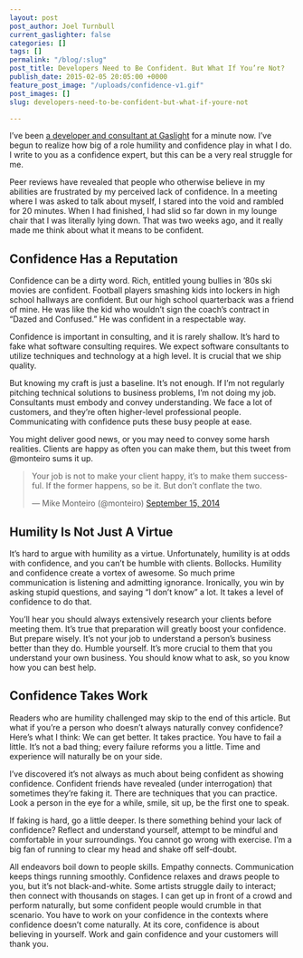 ```yaml
---
layout: post
post_author: Joel Turnbull
current_gaslighter: false
categories: []
tags: []
permalink: "/blog/:slug"
post_title: Developers Need to Be Confident. But What If You’re Not?
publish_date: 2015-02-05 20:05:00 +0000
feature_post_image: "/uploads/confidence-v1.gif"
post_images: []
slug: developers-need-to-be-confident-but-what-if-youre-not

---
```

I’ve been [a developer and consultant at Gaslight](https://teamgaslight.com/people/joel-turnbull) for a minute now. I’ve begun to realize how big of a role humility and confidence play in what I do. I write to you as a confidence expert, but this can be a very real struggle for me. 

Peer reviews have revealed that people who otherwise believe in my abilities are frustrated by my perceived lack of confidence. In a meeting where I was asked to talk about myself, I stared into the void and rambled for 20 minutes. When I had finished, I had slid so far down in my lounge chair that I was literally lying down. That was two weeks ago, and it really made me think about what it means to be confident. 

## Confidence Has a Reputation

Confidence can be a dirty word. Rich, entitled young bullies in ’80s ski movies are confident. Football players smashing kids into lockers in high school hallways are confident. But our high school quarterback was a friend of mine. He was like the kid who wouldn’t sign the coach’s contract in “Dazed and Confused.” He was confident in a respectable way.

Confidence is important in consulting, and it is rarely shallow. It’s hard to fake what software consulting requires. We expect software consultants to utilize techniques and technology at a high level. It is crucial that we ship quality.

But knowing my craft is just a baseline. It’s not enough. If I’m not regularly pitching technical solutions to business problems, I’m not doing my job. Consultants must embody and convey understanding. We face a lot of customers, and they’re often higher-level professional people. Communicating with confidence puts these busy people at ease.

You might deliver good news, or you may need to convey some harsh realities. Clients are happy as often you can make them, but this tweet from @monteiro sums it up.

<blockquote class="twitter-tweet" lang="en"><p>Your job is not to make your client happy, it’s to make them successful. If the former happens, so be it. But don’t conflate the two.</p>&mdash; Mike Monteiro (@monteiro) <a href="https://twitter.com/monteiro/status/511526408934670336">September 15, 2014</a></blockquote>

<script async src="//platform.twitter.com/widgets.js" charset="utf-8"></script>

## Humility Is Not Just A Virtue

It’s hard to argue with humility as a virtue. Unfortunately, humility is at odds with confidence, and you can’t be humble with clients. Bollocks. Humility and confidence create a vortex of awesome. So much prime communication is listening and admitting ignorance. Ironically, you win by asking stupid questions, and saying “I don’t know” a lot. It takes a level of confidence to do that. 

You’ll hear you should always extensively research your clients before meeting them. It’s true that preparation will greatly boost your confidence. But prepare wisely. It’s not your job to understand a person’s business better than they do. Humble yourself. It’s more crucial to them that you understand your own business. You should know what to ask, so you know how you can best help.

## Confidence Takes Work

Readers who are humility challenged may skip to the end of this article. But what if you’re a person who doesn’t always naturally convey confidence? Here’s what I think: We can get better. It takes practice. You have to fail a little. It’s not a bad thing; every failure reforms you a little. Time and experience will naturally be on your side.

I’ve discovered it’s not always as much about being confident as showing confidence. Confident friends have revealed (under interrogation) that sometimes they’re faking it. There are techniques that you can practice. Look a person in the eye for a while, smile, sit up, be the first one to speak. 


If faking is hard, go a little deeper. Is there something behind your lack of confidence? Reflect and understand yourself, attempt to be mindful and comfortable in your surroundings. You cannot go wrong with exercise. I’m a big fan of running to clear my head and shake off self-doubt.

All endeavors boil down to people skills. Empathy connects. Communication keeps things running smoothly. Confidence relaxes and draws people to you, but it’s not black-and-white. Some artists struggle daily to interact; then connect with thousands on stages. I can get up in front of a crowd and perform naturally, but some confident people would crumble in that scenario. 
You have to work on your confidence in the contexts where confidence doesn’t come naturally. At its core, confidence is about believing in yourself. Work and gain confidence and your customers will thank you.
